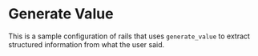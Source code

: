 # Generate Value

This is a sample configuration of rails that uses `generate_value` to extract structured information from what the user said.
